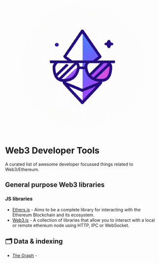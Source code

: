 <p align="center">
  <br>
  <img width="400" src="./assets/awesome-web3.png" alt="logo of vue-awesome repository" style="border-radius: 200px;">
  <br>
  <br>
</p>

# Web3 Developer Tools

A curated list of awesome developer focussed things related to Web3/Ethereum.

## General purpose Web3 libraries
### JS libraries
- [Ethers.js](https://github.com/ethers-io/ethers.js/) - Aims to be a complete library for interacting with the Ethereum Blockchain and its ecosystem.
- [Web3.js](https://github.com/web3/web3.js) - A collection of libraries that allow you to interact with a local or remote ethereum node using HTTP, IPC or WebSocket.


## 🗂 Data & indexing
- [The Graph](https://thegraph.com/en/) - 
